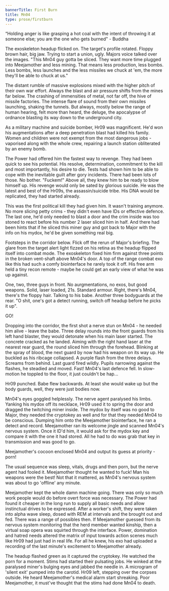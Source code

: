 ```yaml
---
bannerTitle: First Burn
title: Mn04
type: prose/firstburn
---
```


<div class="quote"> 
“Holding anger is like grasping a hot coal with the intent
of throwing it at someone else; you are the one who gets burned" - Buddha
</div>

The exoskeleton headup flicked on. The target's profile rotated. Floppy brown
hair, big jaw. Trying to start a union, ugly. Majors voice talked over the
images. "This Mn04 guy gotta be sliced. They want more time plugged into
Meejamother and less mining. That means less production, less bombs. Less bombs,
less launches and the less missiles we chuck at 'em, the more they'll be able
to chuck at us."

The distant rumble of massive explosions mixed with the higher pitch of their
own war effort. Always the blast and air pressure shifts from the mines far
below. The crashing of immensities of metal, not far off, the hive of
missile factories. The intense flare of sound from their own missiles launching,
shaking the tunnels. But always, mostly below the range of human hearing, felt
more than heard, the deluge, the apocalypse of ordnance blasting its way down
to the underground city.

As a military machine and suicide bomber, Hr09 was magnificent. He'd won his
augmentations after a deep penetration blast had killed his family. Women and
children were not exempt from the most dangerous jobs - vaporised along with the
whole crew, repairing a launch station obliterated by an enemy bomb.

The Power had offered him the fastest way to revenge. They had been quick to
see his potential. His resolve, determination, commitment to the kill and most
importantly, his desire to die. Tests had shown him to be able to cope with the
inevitable guilt after gory incidents. There had been lots of those. No bother.
"Fuckem!" Above all, they knew him to be ready to blow himself up. His
revenge would only be sated by glorious suicide. He was the latest and best of
the Hr09s, the assassin/suicide tribe. His DNA would be replicated, they had
started already.

This was the first political kill they had given him. It wasn't training
anymore. No more slicing petty crims - they didn't even have IDs or effective
defence. The last one, he'd only needed to blast a door and the crim inside was
too stoned to react before his number 2 laser sliced him in half. And there had
been hints that if he sliced this miner guy and got back to Major with the info
on his mydox, he'd be given something real big.

Footsteps in the corridor below. Flick off the rerun of Major's briefing. The
glare from the target alert light fizzed on his retina as the headup flipped
itself into combat mode. The exoskeleton fixed him firm against three points in
the broken vent-shaft above Mn04's door. A top of the range combat exo like this
had such a comfy biointerface he rarely took it off. His free arm held a tiny
recon remote - maybe he could get an early view of what he was up against.

One, two, three guys in front. No aurgmentations, no exos, but good weapons.
Solid, laser loaded, 21s. Standard armour. Right, there's Mn04, there's the
floppy hair. Talking to his babe. Another three bodyguards at the rear. "O shit,
one's got a detect running, switch off headup before he picks it up".

GO!

Dropping into the corridor, the first shot a nerve stun on Mn04 - he needed him
alive - leave the babe. Three delay rounds into the front guards from his left
hand blaster, they would detonate when his main laser started. The concrete
cracked as he landed. Aiming with the right hand laser at the nearest rear
guard, the round sliced him through the forehead. Blinking at the spray of
blood, the next guard by now had his weapon on its way up. He buckled as his
ribcage collapsed. A purple flash from the three delays. Screams from behind.
Last guard fired wildly. Pupils narrowing against the flashes, he steadied and
moved. Fast! Mn04's last defence fell. In slow-motion he toppled to the floor,
it just couldn't be hap...

Hr09 punched. Babe flew backwards. At least she would wake up but the body
guards, well, they were just bodies now.

Mn04's eyes goggled helplessly. The nerve agent paralysed his limbs. Yanking his
mydox off its necklace, Hr09 used it to spring the door and dragged the
twitching miner inside. The mydox by itself was no good to Major, they needed
the cryptokey as well and for that they needed Mn04 to be conscious. Dumping him
onto the Meejamother biointerface, he ran a detect and record. Meejamother ran
its welcome jingle and scanned Mn04's nervous system. Once it ID'd him, it would
ask for the mydox key and compare it with the one it had stored. All he had to
do was grab that key in transmission and was good to go.

Meejamother's cocoon enclosed Mn04 and output its guess at priority - porn!

The usual sequence was sleep, vitals, drugs and then porn, but the nerve agent
had fooled it. Meejamother thought he wanted to fuck! Man his weapons were the
best! Not that it mattered, as Mn04's nervous system was about to go 'offline'
any minute.

Meejamother kept the whole damn machine going. There was only so much work
people would do before overt force was necessary. The Power had found it cheaper
in the long run to supply all basic needs and allow instinctual drives to be
expressed. After a worker's shift, they were taken into alpha wave sleep, dosed
with REM at intervals and the brought out and fed. There was a range of
possibles then. If Meejamother guessed from its nervous system monitoring that
the herd member wanted kinship, then a virtual soap opera was squirted through
the interface. Power, domination and hatred needs altered the matrix of input
towards action scenes much like Hr09 had just had in real life. For all he knew,
his exo had uploaded a recording of the last minute's excitement to Meejamother
already.

The headup flashed green as it captured the cryptokey. He watched the porn for a
moment. Stims had started their pulsating jobs. He winked at the paralysed
miner's bulging eyes and jabbed the needle in. A microgram of 'silent exit'
pumped into the carotid. Hr09 left, stepping over the corpses outside. He heard
Meejamother's medical alarm start shreaking. Poor Meejamother, it must've
thought that the stims had done Mn04 to death.

